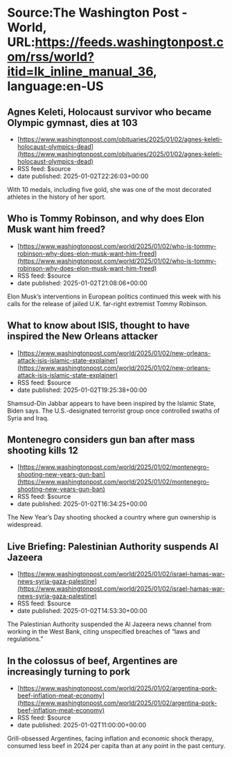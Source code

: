 # Source:The Washington Post - World, URL:https://feeds.washingtonpost.com/rss/world?itid=lk_inline_manual_36, language:en-US

## Agnes Keleti, Holocaust survivor who became Olympic gymnast, dies at 103
 - [https://www.washingtonpost.com/obituaries/2025/01/02/agnes-keleti-holocaust-olympics-dead](https://www.washingtonpost.com/obituaries/2025/01/02/agnes-keleti-holocaust-olympics-dead)
 - RSS feed: $source
 - date published: 2025-01-02T22:26:03+00:00

With 10 medals, including five gold, she was one of the most decorated athletes in the history of her sport.

## Who is Tommy Robinson, and why does Elon Musk want him freed?
 - [https://www.washingtonpost.com/world/2025/01/02/who-is-tommy-robinson-why-does-elon-musk-want-him-freed](https://www.washingtonpost.com/world/2025/01/02/who-is-tommy-robinson-why-does-elon-musk-want-him-freed)
 - RSS feed: $source
 - date published: 2025-01-02T21:08:06+00:00

Elon Musk’s interventions in European politics continued this week with his calls for the release of jailed U.K. far-right extremist Tommy Robinson.

## What to know about ISIS, thought to have inspired the New Orleans attacker
 - [https://www.washingtonpost.com/world/2025/01/02/new-orleans-attack-isis-islamic-state-explainer](https://www.washingtonpost.com/world/2025/01/02/new-orleans-attack-isis-islamic-state-explainer)
 - RSS feed: $source
 - date published: 2025-01-02T19:25:38+00:00

Shamsud-Din Jabbar appears to have been inspired by the Islamic State, Biden says. The U.S.-designated terrorist group once controlled swaths of Syria and Iraq.

## Montenegro considers gun ban after mass shooting kills 12
 - [https://www.washingtonpost.com/world/2025/01/02/montenegro-shooting-new-years-gun-ban](https://www.washingtonpost.com/world/2025/01/02/montenegro-shooting-new-years-gun-ban)
 - RSS feed: $source
 - date published: 2025-01-02T16:34:25+00:00

The New Year’s Day shooting shocked a country where gun ownership is widespread.

## Live Briefing: Palestinian Authority suspends Al Jazeera
 - [https://www.washingtonpost.com/world/2025/01/02/israel-hamas-war-news-syria-gaza-palestine](https://www.washingtonpost.com/world/2025/01/02/israel-hamas-war-news-syria-gaza-palestine)
 - RSS feed: $source
 - date published: 2025-01-02T14:53:30+00:00

The Palestinian Authority suspended the Al Jazeera news channel from working in the West Bank, citing unspecified breaches of “laws and regulations.”

## In the colossus of beef, Argentines are increasingly turning to pork
 - [https://www.washingtonpost.com/world/2025/01/02/argentina-pork-beef-inflation-meat-economy](https://www.washingtonpost.com/world/2025/01/02/argentina-pork-beef-inflation-meat-economy)
 - RSS feed: $source
 - date published: 2025-01-02T11:00:00+00:00

Grill-obsessed Argentines, facing inflation and economic shock therapy, consumed less beef in 2024 per capita than at any point in the past century.

